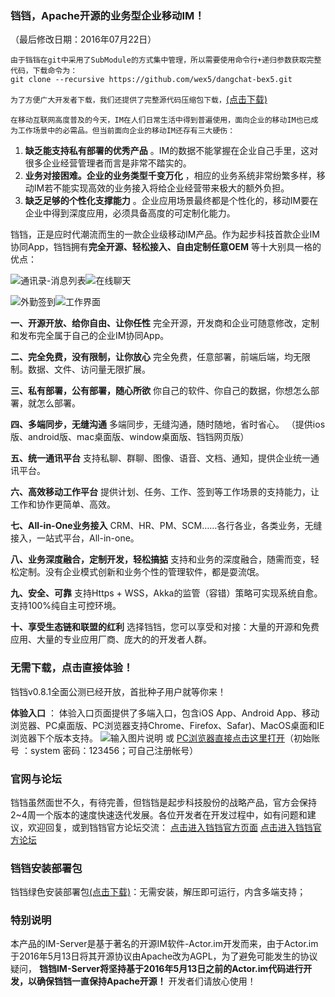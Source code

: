 ### 铛铛，Apache开源的业务型企业移动IM！
（最后修改日期：2016年07月22日）
    
	由于铛铛在git中采用了SubModule的方式集中管理，所以需要使用命令行+递归参数获取完整代码，下载命令为：
	git clone --recursive https://github.com/wex5/dangchat-bex5.git
`为了方便广大开发者下载，我们还提供了完整源代码压缩包下载，`[(点击下载)](http://www.wex5.com/downloads/) 

    在移动互联网高度普及的今天，IM在人们日常生活中得到普遍使用，面向企业的移动IM也已成为工作场景中的必需品。但当前面向企业的移动IM还存有三大硬伤：
1.  **缺乏能支持私有部署的优秀产品** 。IM的数据不能掌握在企业自己手里，这对很多企业经营管理者而言是非常不踏实的。
2.  **业务对接困难。企业的业务类型千变万化** ，相应的业务系统非常纷繁多样，移动IM若不能实现高效的业务接入将给企业经营带来极大的额外负担。 
3.  **缺乏足够的个性化支撑能力** 。企业应用场景最终都是个性化的，移动IM要在企业中得到深度应用，必须具备高度的可定制化能力。
    
铛铛，正是应时代潮流而生的一款企业级移动IM产品。作为起步科技首款企业IM协同App，铛铛拥有**完全开源、轻松接入、自由定制任意OEM** 等十大别具一格的优点：

![通讯录-消息列表](http://git.oschina.net/uploads/images/2016/0708/121556_f89533c5_326111.png "通讯录-消息列表")![在线聊天](http://git.oschina.net/uploads/images/2016/0708/121609_a9ff5ac6_326111.png "在线聊天")

![外勤签到](http://git.oschina.net/uploads/images/2016/0708/121629_c20f2d10_326111.png "外勤签到")![工作界面](http://git.oschina.net/uploads/images/2016/0708/121646_a3998d2d_326111.jpeg "工作界面")

 **一、开源开放、给你自由、让你任性** 
完全开源，开发商和企业可随意修改，定制和发布完全属于自己的企业IM协同App。

 **二、完全免费，没有限制，让你放心** 
完全免费，任意部署，前端后端，均无限制。数据、文件、访问量无限扩展。

 **三、私有部署，公有部署，随心所欲** 
你自己的软件、你自己的数据，你想怎么部署，就怎么部署。

 **四、多端同步，无缝沟通** 
多端同步，无缝沟通，随时随地，省时省心。
（提供ios版、android版、mac桌面版、window桌面版、铛铛网页版）

 **五、统一通讯平台** 
支持私聊、群聊、图像、语音、文档、通知，提供企业统一通讯平台。

 **六、高效移动工作平台** 
提供计划、任务、工作、签到等工作场景的支持能力，让工作和协作更简单、高效。

 **七、All-in-One业务接入** 
CRM、HR、PM、SCM……各行各业，各类业务，无缝接入，一站式平台，All-in-one。

 **八、业务深度融合，定制开发，轻松搞掂** 
支持和业务的深度融合，随需而变，轻松定制。没有企业模式创新和业务个性的管理软件，都是耍流氓。

 **九、安全、可靠** 
支持Https + WSS，Akka的监管（容错）策略可实现系统自愈。支持100%纯自主可控环境。

 **十、享受生态链和联盟的红利** 
选择铛铛，您可以享受和对接：大量的开源和免费应用、大量的专业应用厂商、庞大的的开发者人群。

### 无需下载，点击直接体验！
铛铛v0.8.1全面公测已经开放，首批种子用户就等你来！

**体验入口** ：
体验入口页面提供了多端入口，包含iOS App、Android App、移动浏览器、PC桌面版、PC浏览器支持Chrome、Firefox、Safar)、MacOS桌面和IE浏览器下个版本支持。
![输入图片说明](http://git.oschina.net/uploads/images/2016/0722/111817_11d80cf9_326111.png "在这里输入图片标题")
或 [PC浏览器直接点击这里打开](http://dangchat.wex5.com/x5/UI2/v_5453_nol_zh_CNs_desktopd_pc/work_index/index.html)（初始账号 ：system 密码：123456；可自己注册帐号）
### 官网与论坛
铛铛虽然面世不久，有待完善，但铛铛是起步科技股份的战略产品，官方会保持2~4周一个版本的速度快速迭代发展。各位开发者在开发过程中，如有问题和建议，欢迎回复，或到铛铛官方论坛交流：
[点击进入铛铛官方页面](http://http://www.wex5.com/im/)
[点击进入铛铛官方论坛](http://bbs.wex5.com/forum-123-1.html)

### 铛铛安装部署包

铛铛绿色安装部署包[(点击下载)](http://www.wex5.com/downloads/)：无需安装，解压即可运行，内含多端支持；

### 特别说明

本产品的IM-Server是基于著名的开源IM软件-Actor.im开发而来，由于Actor.im于2016年5月13日将其开源协议由Apache改为AGPL，为了避免可能发生的协议疑问， **铛铛IM-Server将坚持基于2016年5月13日之前的Actor.im代码进行开发，以确保铛铛一直保持Apache开源！** 开发者们请放心使用！